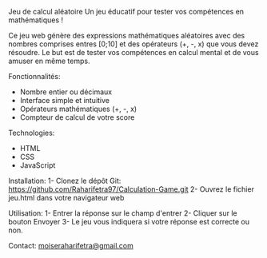 Jeu de calcul aléatoire
Un jeu éducatif pour tester vos compétences en mathématiques !

Ce jeu web génère des expressions mathématiques aléatoires avec des nombres comprises entres [0;10] et des opérateurs (+, -, x) que vous devez résoudre. 
Le but est de tester vos compétences en calcul mental et de vous amuser en même temps.

Fonctionnalités:
  - Nombre entier ou décimaux
  - Interface simple et intuitive
  - Opérateurs mathématiques (+, -, x)
  - Compteur de calcul de votre score

Technologies:
  - HTML
  - CSS
  - JavaScript

Installation:
  1- Clonez le dépôt Git: https://github.com/Raharifetra97/Calculation-Game.git
  2- Ouvrez le fichier jeu.html dans votre navigateur web

Utilisation:
	1- Entrer la réponse sur le champ d'entrer
	2- Cliquer sur le bouton Envoyer 
	3- Le jeu vous indiquera si votre réponse est correcte ou non.

Contact:
moiseraharifetra@gmail.com

